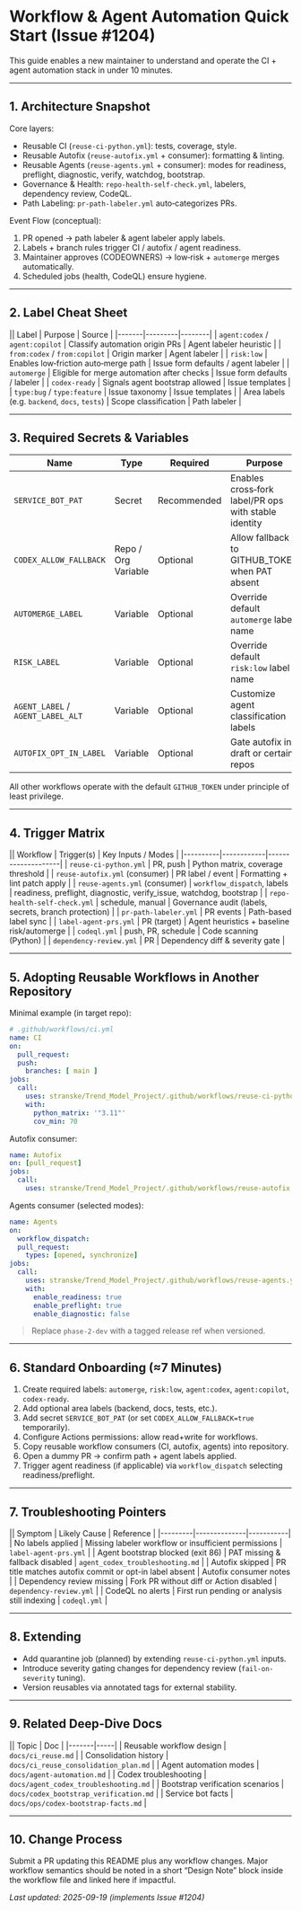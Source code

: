# Workflow & Agent Automation Quick Start (Issue #1204)

This guide enables a new maintainer to understand and operate the CI + agent automation stack in under 10 minutes.

---
## 1. Architecture Snapshot
Core layers:
- Reusable CI (`reuse-ci-python.yml`): tests, coverage, style.
- Reusable Autofix (`reuse-autofix.yml` + consumer): formatting & linting.
- Reusable Agents (`reuse-agents.yml` + consumer): modes for readiness, preflight, diagnostic, verify, watchdog, bootstrap.
- Governance & Health: `repo-health-self-check.yml`, labelers, dependency review, CodeQL.
- Path Labeling: `pr-path-labeler.yml` auto‑categorizes PRs.

Event Flow (conceptual):
1. PR opened → path labeler & agent labeler apply labels.
2. Labels + branch rules trigger CI / autofix / agent readiness.
3. Maintainer approves (CODEOWNERS) → low‑risk + `automerge` merges automatically.
4. Scheduled jobs (health, CodeQL) ensure hygiene.

---
## 2. Label Cheat Sheet
|| Label | Purpose | Source |
|-------|---------|--------|
| `agent:codex` / `agent:copilot` | Classify automation origin PRs | Agent labeler heuristic |
| `from:codex` / `from:copilot` | Origin marker | Agent labeler |
| `risk:low` | Enables low‑friction auto‑merge path | Issue form defaults / agent labeler |
| `automerge` | Eligible for merge automation after checks | Issue form defaults / labeler |
| `codex-ready` | Signals agent bootstrap allowed | Issue templates |
| `type:bug` / `type:feature` | Issue taxonomy | Issue templates |
| Area labels (e.g. `backend`, `docs`, `tests`) | Scope classification | Path labeler |

---
## 3. Required Secrets & Variables
| Name | Type | Required | Purpose | Notes |
|------|------|----------|---------|-------|
| `SERVICE_BOT_PAT` | Secret | Recommended | Enables cross‑fork label/PR ops with stable identity | PAT with `repo` scope |
| `CODEX_ALLOW_FALLBACK` | Repo / Org Variable | Optional | Allow fallback to GITHUB_TOKEN when PAT absent | Set to `true` only temporarily |
| `AUTOMERGE_LABEL` | Variable | Optional | Override default `automerge` label name | Defaults inside workflows |
| `RISK_LABEL` | Variable | Optional | Override default `risk:low` label name | Keep consistent across docs |
| `AGENT_LABEL` / `AGENT_LABEL_ALT` | Variable | Optional | Customize agent classification labels | Paired with origin labels |
| `AUTOFIX_OPT_IN_LABEL` | Variable | Optional | Gate autofix in draft or certain repos | Falls back to `autofix` |

All other workflows operate with the default `GITHUB_TOKEN` under principle of least privilege.

---
## 4. Trigger Matrix
|| Workflow | Trigger(s) | Key Inputs / Modes |
|----------|------------|--------------------|
| `reuse-ci-python.yml` | PR, push | Python matrix, coverage threshold |
| `reuse-autofix.yml` (consumer) | PR label / event | Formatting + lint patch apply |
| `reuse-agents.yml` (consumer) | `workflow_dispatch`, labels | readiness, preflight, diagnostic, verify_issue, watchdog, bootstrap |
| `repo-health-self-check.yml` | schedule, manual | Governance audit (labels, secrets, branch protection) |
| `pr-path-labeler.yml` | PR events | Path-based label sync |
| `label-agent-prs.yml` | PR (target) | Agent heuristics + baseline risk/automerge |
| `codeql.yml` | push, PR, schedule | Code scanning (Python) |
| `dependency-review.yml` | PR | Dependency diff & severity gate |

---
## 5. Adopting Reusable Workflows in Another Repository
Minimal example (in target repo):
```yaml
# .github/workflows/ci.yml
name: CI
on:
  pull_request:
  push:
    branches: [ main ]
jobs:
  call:
    uses: stranske/Trend_Model_Project/.github/workflows/reuse-ci-python.yml@phase-2-dev
    with:
      python_matrix: '"3.11"'
      cov_min: 70
```
Autofix consumer:
```yaml
name: Autofix
on: [pull_request]
jobs:
  call:
    uses: stranske/Trend_Model_Project/.github/workflows/reuse-autofix.yml@phase-2-dev
```
Agents consumer (selected modes):
```yaml
name: Agents
on:
  workflow_dispatch:
  pull_request:
    types: [opened, synchronize]
jobs:
  call:
    uses: stranske/Trend_Model_Project/.github/workflows/reuse-agents.yml@phase-2-dev
    with:
      enable_readiness: true
      enable_preflight: true
      enable_diagnostic: false
```
> Replace `phase-2-dev` with a tagged release ref when versioned.

---
## 6. Standard Onboarding (≈7 Minutes)
1. Create required labels: `automerge`, `risk:low`, `agent:codex`, `agent:copilot`, `codex-ready`.
2. Add optional area labels (backend, docs, tests, etc.).
3. Add secret `SERVICE_BOT_PAT` (or set `CODEX_ALLOW_FALLBACK=true` temporarily).
4. Configure Actions permissions: allow read+write for workflows.
5. Copy reusable workflow consumers (CI, autofix, agents) into repository.
6. Open a dummy PR → confirm path + agent labels applied.
7. Trigger agent readiness (if applicable) via `workflow_dispatch` selecting readiness/preflight.

---
## 7. Troubleshooting Pointers
|| Symptom | Likely Cause | Reference |
|---------|--------------|-----------|
| No labels applied | Missing labeler workflow or insufficient permissions | `label-agent-prs.yml` |
| Agent bootstrap blocked (exit 86) | PAT missing & fallback disabled | `agent_codex_troubleshooting.md` |
| Autofix skipped | PR title matches autofix commit or opt-in label absent | Autofix consumer notes |
| Dependency review missing | Fork PR without diff or Action disabled | `dependency-review.yml` |
| CodeQL no alerts | First run pending or analysis still indexing | `codeql.yml` |

---
## 8. Extending
- Add quarantine job (planned) by extending `reuse-ci-python.yml` inputs.
- Introduce severity gating changes for dependency review (`fail-on-severity` tuning).
- Version reusables via annotated tags for external stability.

---
## 9. Related Deep-Dive Docs
|| Topic | Doc |
|-------|-----|
| Reusable workflow design | `docs/ci_reuse.md` |
| Consolidation history | `docs/ci_reuse_consolidation_plan.md` |
| Agent automation modes | `docs/agent-automation.md` |
| Codex troubleshooting | `docs/agent_codex_troubleshooting.md` |
| Bootstrap verification scenarios | `docs/codex_bootstrap_verification.md` |
| Service bot facts | `docs/ops/codex-bootstrap-facts.md` |

---
## 10. Change Process
Submit a PR updating this README plus any workflow changes. Major workflow semantics should be noted in a short “Design Note” block inside the workflow file and linked here if impactful.

_Last updated: 2025-09-19 (implements Issue #1204)_
